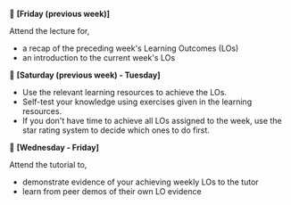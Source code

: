 :calendar: **[Friday (previous week)]**<br>

Attend the lecture for, 
* a recap of the preceding week's Learning Outcomes (LOs)
* an introduction to the current week's LOs

<panel type="info" header="%%Admin &raquo;%% Lectures :star::star::star:">
  <include src="../../admin/lectures.md" />
</panel> 

<p/>

:calendar: **[Saturday (previous week) - Tuesday]**<br>
 
 * Use the relevant learning resources to achieve the LOs. 
 * Self-test your knowledge using exercises given in the learning resources. 
 * If you don't have time to achieve all LOs assigned to the week, use the star rating system to decide which ones to do first.

<panel type="warning" header="%%Admin &raquo;%% Learning Outcomes :star::star:">
  <include src="../../admin/learningOutcomes.md" />
</panel> 

<p/>

:calendar: **[Wednesday - Friday]**<br>
 
Attend the tutorial to,

* demonstrate evidence of your achieving weekly LOs to the tutor
* learn from peer demos of their own LO evidence

<panel type="info" header="%%Admin &raquo;%% Tutorials :star::star::star:">
  <include src="../../admin/tutorials.md" />
</panel> 
